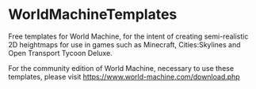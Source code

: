 # WorldMachineTemplates

Free templates for World Machine, for the intent of creating semi-realistic 2D heightmaps for use in games such as Minecraft, Cities:Skylines and Open Transport Tycoon Deluxe.

For the community edition of World Machine, necessary to use these templates, please visit https://www.world-machine.com/download.php
